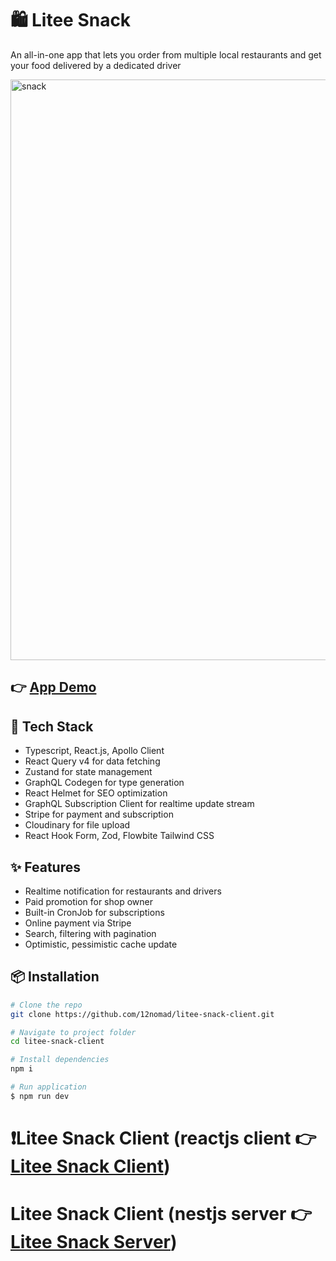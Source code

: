 # 🛍️ Litee Snack

An all-in-one app that lets you order from multiple local restaurants and get your food delivered by a dedicated driver

<img width="1900" height="929" alt="snack" src="https://github.com/user-attachments/assets/9542ba7d-4e9f-468f-8c15-9ff26afbeb8b" />

## 👉 [App Demo](https://drive.google.com/file/d/1qLve47tLz62yzmL4qAHuuK3xMw-J038Y/view?usp=drive_link)


## 🚀 Tech Stack

- Typescript, React.js, Apollo Client
- React Query v4 for data fetching
- Zustand for state management
- GraphQL Codegen for type generation
- React Helmet for SEO optimization 
- GraphQL Subscription Client for realtime update stream
- Stripe for payment and subscription
- Cloudinary for file upload
- React Hook Form, Zod, Flowbite Tailwind CSS

## ✨ Features

- Realtime notification for restaurants and drivers
- Paid promotion for shop owner
- Built-in CronJob for subscriptions
- Online payment via Stripe
- Search, filtering with pagination
- Optimistic, pessimistic cache update

## 📦 Installation

```bash
# Clone the repo
git clone https://github.com/12nomad/litee-snack-client.git

# Navigate to project folder
cd litee-snack-client

# Install dependencies
npm i

# Run application
$ npm run dev
```

# ❗Litee Snack Client (reactjs client 👉 [Litee Snack Client](https://github.com/12nomad/litee-snack-client)) 



# Litee Snack Client (nestjs server 👉 [Litee Snack Server](https://github.com/12nomad/litee-snack)) 
